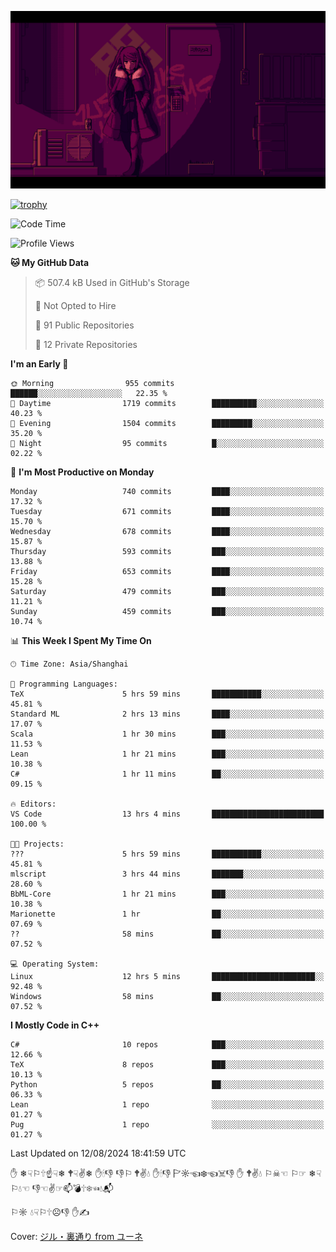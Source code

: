 ![](imgs/main.png)

[![trophy](https://github-profile-trophy.vercel.app/?username=NeilKleistGao&theme=dracula)](https://github.com/ryo-ma/github-profile-trophy)

<!--START_SECTION:waka-->
![Code Time](http://img.shields.io/badge/Code%20Time-1%2C264%20hrs%2032%20mins-blue)

![Profile Views](http://img.shields.io/badge/Profile%20Views-2-blue)

**🐱 My GitHub Data** 

> 📦 507.4 kB Used in GitHub's Storage 
 > 
> 🚫 Not Opted to Hire
 > 
> 📜 91 Public Repositories 
 > 
> 🔑 12 Private Repositories 
 > 
**I'm an Early 🐤** 

```text
🌞 Morning                955 commits         ██████░░░░░░░░░░░░░░░░░░░   22.35 % 
🌆 Daytime                1719 commits        ██████████░░░░░░░░░░░░░░░   40.23 % 
🌃 Evening                1504 commits        █████████░░░░░░░░░░░░░░░░   35.20 % 
🌙 Night                  95 commits          █░░░░░░░░░░░░░░░░░░░░░░░░   02.22 % 
```
📅 **I'm Most Productive on Monday** 

```text
Monday                   740 commits         ████░░░░░░░░░░░░░░░░░░░░░   17.32 % 
Tuesday                  671 commits         ████░░░░░░░░░░░░░░░░░░░░░   15.70 % 
Wednesday                678 commits         ████░░░░░░░░░░░░░░░░░░░░░   15.87 % 
Thursday                 593 commits         ███░░░░░░░░░░░░░░░░░░░░░░   13.88 % 
Friday                   653 commits         ████░░░░░░░░░░░░░░░░░░░░░   15.28 % 
Saturday                 479 commits         ███░░░░░░░░░░░░░░░░░░░░░░   11.21 % 
Sunday                   459 commits         ███░░░░░░░░░░░░░░░░░░░░░░   10.74 % 
```


📊 **This Week I Spent My Time On** 

```text
🕑︎ Time Zone: Asia/Shanghai

💬 Programming Languages: 
TeX                      5 hrs 59 mins       ███████████░░░░░░░░░░░░░░   45.81 % 
Standard ML              2 hrs 13 mins       ████░░░░░░░░░░░░░░░░░░░░░   17.07 % 
Scala                    1 hr 30 mins        ███░░░░░░░░░░░░░░░░░░░░░░   11.53 % 
Lean                     1 hr 21 mins        ███░░░░░░░░░░░░░░░░░░░░░░   10.38 % 
C#                       1 hr 11 mins        ██░░░░░░░░░░░░░░░░░░░░░░░   09.15 % 

🔥 Editors: 
VS Code                  13 hrs 4 mins       █████████████████████████   100.00 % 

🐱‍💻 Projects: 
???                      5 hrs 59 mins       ███████████░░░░░░░░░░░░░░   45.81 % 
mlscript                 3 hrs 44 mins       ███████░░░░░░░░░░░░░░░░░░   28.60 % 
BbML-Core                1 hr 21 mins        ███░░░░░░░░░░░░░░░░░░░░░░   10.38 % 
Marionette               1 hr                ██░░░░░░░░░░░░░░░░░░░░░░░   07.69 % 
??                       58 mins             ██░░░░░░░░░░░░░░░░░░░░░░░   07.52 % 

💻 Operating System: 
Linux                    12 hrs 5 mins       ███████████████████████░░   92.48 % 
Windows                  58 mins             ██░░░░░░░░░░░░░░░░░░░░░░░   07.52 % 
```

**I Mostly Code in C++** 

```text
C#                       10 repos            ███░░░░░░░░░░░░░░░░░░░░░░   12.66 % 
TeX                      8 repos             ███░░░░░░░░░░░░░░░░░░░░░░   10.13 % 
Python                   5 repos             ██░░░░░░░░░░░░░░░░░░░░░░░   06.33 % 
Lean                     1 repo              ░░░░░░░░░░░░░░░░░░░░░░░░░   01.27 % 
Pug                      1 repo              ░░░░░░░░░░░░░░░░░░░░░░░░░   01.27 % 
```




 Last Updated on 12/08/2024 18:41:59 UTC
<!--END_SECTION:waka-->

✋ ❄☟⚐🕆☝☟❄ 🕈☟✌❄ ✋🕯👎 👎⚐ 🕈✌💧 ✋🕯👎 🏱☼☜❄☜☠👎 ✋ 🕈✌💧 ⚐☠☜ ⚐☞ ❄☟⚐💧☜ 👎☜✌☞📫💣🕆❄☜💧📬

⚐☼ 💧☟⚐🕆☹👎 ✋✍

Cover: [ジル・裏通り from ユーネ](https://www.pixiv.net/artworks/62127066)
